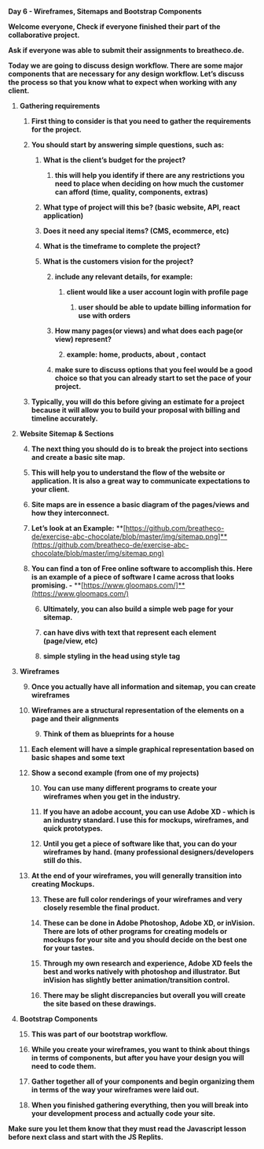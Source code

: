**Day 6 - Wireframes, Sitemaps and Bootstrap Components**

**Welcome everyone, Check if everyone finished their part of the collaborative project.**

**Ask if everyone was able to submit their assignments to breatheco.de.**

**Today we are going to discuss design workflow. There are some major components that are necessary for any design workflow. Let’s discuss the process so that you know what to expect when working with any client.**

1. **Gathering requirements**

    1. **First thing to consider is that you need to gather the requirements for the project.**

    2. **You should start by answering simple questions, such as:**

        1. **What is the client’s budget for the project?**

            1. **this will help you identify if there are any restrictions you need to place when deciding on how much the customer can afford (time, quality, components, extras)**

        2. **What type of project will this be? (basic website, API, react application)**

        3. **Does it need any special items? (CMS, ecommerce, etc)**

        4. **What is the timeframe to complete the project?**

        5. **What is the customers vision for the project?**

            2. **include any relevant details, for example:**

                1. **client would like a user account login with profile page**

                    1. **user should be able to update billing information for use with orders**

            3. **How many pages(or views) and what does each page(or view) represent?**

                2. **example: home, products, about , contact**

            4. **make sure to discuss options that you feel would be a good choice so that you can already start to set the pace of your project.**

    3. **Typically, you will do this before giving an estimate for a project because it will allow you to build your proposal with billing and timeline accurately.**

2. **Website Sitemap & Sections**

    4. **The next thing you should do is to break the project into sections and create a basic site map.**

    5. **This will help you to understand the flow of the website or application. It is also a great way to communicate expectations to your client.**

    6. **Site maps are in essence a basic diagram of the pages/views and how they interconnect.**

    7. **Let’s look at an Example:**  **[https://github.com/breatheco-de/exercise-abc-chocolate/blob/master/img/sitemap.png]**(https://github.com/breatheco-de/exercise-abc-chocolate/blob/master/img/sitemap.png)

    8. **You can find a ton of Free online software to accomplish this. Here is an example of a piece of software I came across that looks promising. -** **[https://www.gloomaps.com/]**(https://www.gloomaps.com/)

        6. **Ultimately, you can also build a simple web page for your sitemap.**

        7. **can have divs with text that represent each element (page/view, etc)**

        8. **simple styling in the head using style tag**

3. **Wireframes**

    9. **Once you actually have all information and sitemap, you can create wireframes**

    10. **Wireframes are a structural representation of the elements on a page and their alignments**

        9. **Think of them as blueprints for a house**

    11. **Each element will have a simple graphical representation based on basic shapes and some text**


    13. **Show a second example (from one of my projects)**

        10. **You can use many different programs to create your wireframes when you get in the industry.**

        11. **If you have an adobe account, you can use Adobe XD - which is an industry standard. I use this for mockups, wireframes, and quick prototypes.**

        12. **Until you get a piece of software like that, you can do your wireframes by hand. (many professional designers/developers still do this.**

    14. **At the end of your wireframes, you will generally transition into creating Mockups.**

        13. **These are full color renderings of your wireframes and very closely resemble the final product.**

        14. **These can be done in Adobe Photoshop, Adobe XD, or inVision. There are lots of other programs for creating models or mockups for your site and you should decide on the best one for your tastes.**

        15. **Through my own research and experience, Adobe XD feels the best and works natively with photoshop and illustrator. But inVision has slightly better animation/transition control.**

        16. **There may be slight discrepancies but overall you will create the site based on these drawings.**

4. **Bootstrap Components**

    15. **This was part of our bootstrap workflow.**

    16. **While you create your wireframes, you want to think about things in terms of components, but after you have your design you will need to code them.**

    17. **Gather together all of your components and begin organizing them in terms of the way your wireframes were laid out.**

    18. **When you finished gathering everything, then you will break into your development process and actually code your site.**

**Make sure you let them know that they must read the Javascript lesson before next class and start with the JS Replits.**